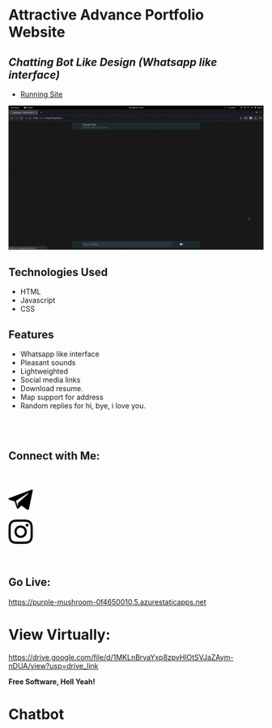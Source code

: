 # Attractive Advance Portfolio Website
## _Chatting Bot Like Design (Whatsapp like interface)_


- [Running Site](https://vinayak-09.github.io/)

[![N|Solid](images/demo.gif)](https://vinayak-09.github.io/)

## Technologies Used

- HTML
- Javascript
- CSS

## Features

- Whatsapp like interface
- Pleasant sounds
- Lightweighted
- Social media links
- Download resume.
- Map support for address
- Random replies for hi, bye, i love you.

<br><br>

## Connect with Me: 

<br>

[![N|Solid](images/telegram.svg)](https://t.me/vinayak_09)


[![N|Solid](images/instagram.svg)](https://instagram.com/vinayak_patil_09)


<br>

## Go Live:
https://purple-mushroom-0f4650010.5.azurestaticapps.net

# View Virtually:
https://drive.google.com/file/d/1MKLnBrvaYxp8zpvHlOtSVJaZAym-nDUA/view?usp=drive_link

**Free Software, Hell Yeah!**
# Chatbot
